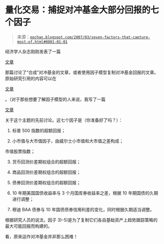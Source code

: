 <!--yml

类别：未分类

日期：2024-05-12 19:24:21

-->

# 量化交易：捕捉对冲基金大部分回报的七个因子

> 来源：[`epchan.blogspot.com/2007/03/seven-factors-that-capture-most-of.html#0001-01-01`](http://epchan.blogspot.com/2007/03/seven-factors-that-capture-most-of.html#0001-01-01)

经济学人杂志刚刚发表了一篇

[文章](http://economist.com/finance/displaystory.cfm?story_id=8892422)

那篇讨论了“合成”对冲基金的文章，或者使用因子模型复制对冲基金回报的文章。原始研究引用的内容可以在

[文章](http://papers.ssrn.com/sol3/papers.cfm?abstract_id=778124)

。（对于那些想要了解因子模型的人来说，我写了一篇

[文章](http://epchan.blogspot.com/2006/12/do-factor-models-work-in-short-term.html)

关于这个主题的先前讨论。这七个因子是（你准备好了吗？）：

1) 标普 500 指数的超额回报；

2) 小市值与大市值因子，由威尔士小市值和大市值之差构成；

市值股票指数；

3) 货币回测价差期权组合的超额回报；

4) 商品回测价差期权组合的超额回报；

5) 债券回测价差期权组合的超额回报；

6) 10 年期美国国债收益率与 3 个月国库券收益率之差，根据 10 年期国债的久期进行调整；

7) 穆迪 BAA 债券与 10 年国债债券信用利差的变化，同时根据久期适当调整。

根据研究人员的说法，因子 3)-5)是为了复制它们各自基础资产上趋势跟踪策略的最大可能回报而构建的。

看，原来运作对冲基金并非那么困难！
